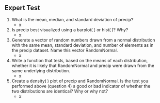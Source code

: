 ## Expert Test
1. What is the mean, median, and standard deviation of precip?
	* x
2. Is precip best visualized using a barplot( ) or hist( )? Why?
	* x
3. Generate a vector of random numbers drawn from a normal distribution with the same mean, standard deviation, and number of elements as in the precip dataset. Name this vector RandomNormal.
	* x
4. Write a function that tests, based on the means of each distribution, whether it is likely that RandomNormal and precip were drawn from the same underlying distribution.
	* x
5. Create a density( ) plot of precip and RandomNormal. Is the test you performed above (question 4) a good or bad indicator of whether the two distributions are identical? Why or why not?
	* x